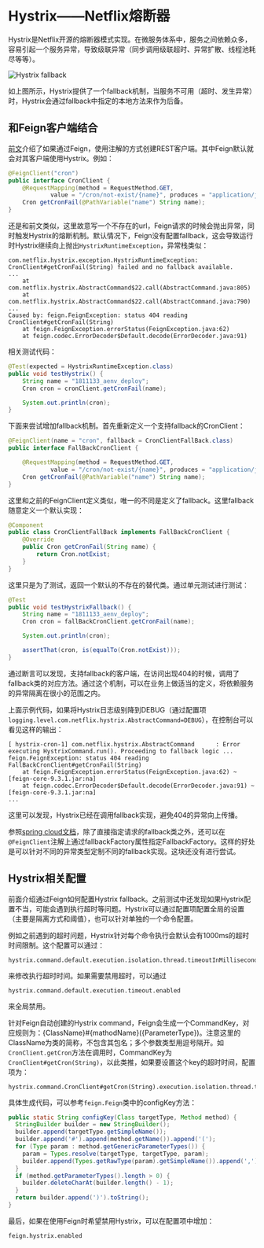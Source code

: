 # Hystrix——Netflix熔断器

Hystrix是Netflix开源的熔断器模式实现。在微服务体系中，服务之间依赖众多，容易引起一个服务异常，导致级联异常（同步调用级联超时、异常扩散、线程池耗尽等等）。

![Hystrix fallback](../img/HystrixFallback.png)

如上图所示，Hystrix提供了一个fallback机制，当服务不可用（超时、发生异常）时，Hystrix会通过fallback中指定的本地方法来作为后备。

## 和Feign客户端结合
[前文](eureka_1.md#使用feign客户端)介绍了如果通过Feign，使用注解的方式创建REST客户端。其中Feign默认就会对其客户端使用Hystrix。例如：

```java
@FeignClient("cron")
public interface CronClient {
    @RequestMapping(method = RequestMethod.GET,
            value = "/cron/not-exist/{name}", produces = "application/json")
    Cron getCronFail(@PathVariable("name") String name);
}
```
还是和前文类似，这里故意写一个不存在的url，Feign请求的时候会抛出异常，同时触发Hystrix的熔断机制。默认情况下，Feign没有配置fallback，这会导致运行时Hystrix继续向上抛出```HystrixRuntimeException```，异常栈类似：

```
com.netflix.hystrix.exception.HystrixRuntimeException: CronClient#getCronFail(String) failed and no fallback available.
...
	at com.netflix.hystrix.AbstractCommand$22.call(AbstractCommand.java:805)
	at com.netflix.hystrix.AbstractCommand$22.call(AbstractCommand.java:790)
...
Caused by: feign.FeignException: status 404 reading CronClient#getCronFail(String)
	at feign.FeignException.errorStatus(FeignException.java:62)
	at feign.codec.ErrorDecoder$Default.decode(ErrorDecoder.java:91)
```

相关测试代码：
```java
@Test(expected = HystrixRuntimeException.class)
public void testHystrix() {
    String name = "1811133_aenv_deploy";
    Cron cron = cronClient.getCronFail(name);

    System.out.println(cron);
}
```

下面来尝试增加fallback机制。首先重新定义一个支持fallback的CronClient：
```java
@FeignClient(name = "cron", fallback = CronClientFallBack.class)
public interface FallBackCronClient {

    @RequestMapping(method = RequestMethod.GET,
            value = "/cron/not-exist/{name}", produces = "application/json")
    Cron getCronFail(@PathVariable("name") String name);
}
```

这里和之前的FeignClient定义类似，唯一的不同是定义了fallback。这里fallback随意定义一个默认实现：

```java
@Component
public class CronClientFallBack implements FallBackCronClient {
    @Override
    public Cron getCronFail(String name) {
        return Cron.notExist;
    }
}
```

这里只是为了测试，返回一个默认的不存在的替代类。通过单元测试进行测试：

```java
@Test
public void testHystrixFallback() {
    String name = "1811133_aenv_deploy";
    Cron cron = fallBackCronClient.getCronFail(name);

    System.out.println(cron);

    assertThat(cron, is(equalTo(Cron.notExist)));
}
```
通过断言可以发现，支持fallback的客户端，在访问出现404的时候，调用了fallback类的对应方法。通过这个机制，可以在业务上做适当的定义，将依赖服务的异常隔离在很小的范围之内。

上面示例代码，如果将Hystrix日志级别降到DEBUG（通过配置项```logging.level.com.netflix.hystrix.AbstractCommand=DEBUG```），在控制台可以看见这样的输出：
```
[ hystrix-cron-1] com.netflix.hystrix.AbstractCommand      : Error executing HystrixCommand.run(). Proceeding to fallback logic ...
feign.FeignException: status 404 reading FallBackCronClient#getCronFail(String)
	at feign.FeignException.errorStatus(FeignException.java:62) ~[feign-core-9.3.1.jar:na]
	at feign.codec.ErrorDecoder$Default.decode(ErrorDecoder.java:91) ~[feign-core-9.3.1.jar:na]
...
```
这里可以发现，Hystrix已经在调用fallback实现，避免404的异常向上传播。

参照[spring cloud文档](http://cloud.spring.io/spring-cloud-static/Camden.SR3/#spring-cloud-feign-hystrix-fallback)，除了直接指定请求的fallback类之外，还可以在```@FeignClient```注解上通过fallbackFactory属性指定FallbackFactory。这样的好处是可以针对不同的异常类型定制不同的fallback实现。这块还没有进行尝试。

## Hystrix相关配置
前面介绍通过Feign如何配置Hystrix fallback。之前测试中还发现如果Hystrix配置不当，可能会遇到执行超时等问题。Hystrix可以通过配置项配置全局的设置（主要是隔离方式和阈值），也可以针对单独的一个命令配置。

例如之前遇到的超时问题，Hystrix针对每个命令执行会默认会有1000ms的超时时间限制。这个配置可以通过：
```
hystrix.command.default.execution.isolation.thread.timeoutInMilliseconds
```
来修改执行超时时间。如果需要禁用超时，可以通过
```
hystrix.command.default.execution.timeout.enabled
```
来全局禁用。

针对Feign自动创建的Hystrix command，Feign会生成一个CommandKey，对应规则为：{ClassName}#{mathodName}({ParameterType})。注意这里的ClassName为类的简称，不包含其包名；多个参数类型用逗号隔开。如```CronClient.getCron```方法在调用时，CommandKey为```CronClient#getCron(String)```，以此类推，如果要设置这个key的超时时间，配置项为：

```
hystrix.command.CronClient#getCron(String).execution.isolation.thread.timeoutInMilliseconds=100
```

具体生成代码，可以参考```feign.Feign```类中的configKey方法：

```java
public static String configKey(Class targetType, Method method) {
  StringBuilder builder = new StringBuilder();
  builder.append(targetType.getSimpleName());
  builder.append('#').append(method.getName()).append('(');
  for (Type param : method.getGenericParameterTypes()) {
    param = Types.resolve(targetType, targetType, param);
    builder.append(Types.getRawType(param).getSimpleName()).append(',');
  }
  if (method.getParameterTypes().length > 0) {
    builder.deleteCharAt(builder.length() - 1);
  }
  return builder.append(')').toString();
}
```

最后，如果在使用Feign时希望禁用Hystrix，可以在配置项中增加：
```
feign.hystrix.enabled
```
